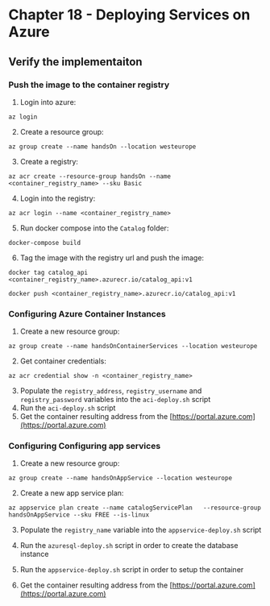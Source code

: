 # Chapter 18 - Deploying Services on Azure

## Verify the implementaiton

### Push the image to the container registry

1. Login into azure:

```
az login
```
2. Create a resource group:

```
az group create --name handsOn --location westeurope
```

3. Create a registry:

```
az acr create --resource-group handsOn --name <container_registry_name> --sku Basic
```

4. Login into the registry:

```
az acr login --name <container_registry_name>
```

5. Run docker compose into the `Catalog` folder:

```
docker-compose build
```

6. Tag the image with the registry url and push the image:

```
docker tag catalog_api
<container_registry_name>.azurecr.io/catalog_api:v1

docker push <container_registry_name>.azurecr.io/catalog_api:v1
```


### Configuring Azure Container Instances

1. Create a new resource group: 

```
az group create --name handsOnContainerServices --location westeurope
```
2. Get container credentials:

```
az acr credential show -n <container_registry_name>
```

3. Populate the `registry_address`, `registry_username` and `registry_password` variables into the `aci-deploy.sh` script
4. Run the `aci-deploy.sh` script
5. Get the container resulting address from the [https://portal.azure.com](https://portal.azure.com)


### Configuring Configuring app services
1. Create a new resource group: 

```
az group create --name handsOnAppService --location westeurope
```
2. Create a new app service plan:

```
az appservice plan create --name catalogServicePlan   --resource-group handsOnAppService --sku FREE --is-linux
```

3. Populate the `registry_name` variable into the `appservice-deploy.sh` script

4. Run the `azuresql-deploy.sh` script in order to create the database instance

5. Run the `appservice-deploy.sh` script in order to setup the container

5. Get the container resulting address from the [https://portal.azure.com](https://portal.azure.com)